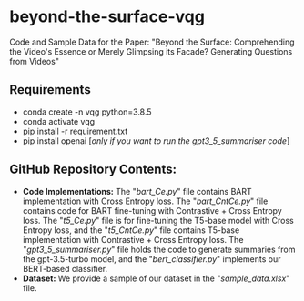 # beyond-the-surface-vqg
Code and Sample Data for the Paper: "Beyond the Surface: Comprehending the Video's Essence or Merely Glimpsing its Facade? Generating Questions from Videos"
## Requirements
- conda create -n vqg python=3.8.5
- conda activate vqg
- pip install -r requirement.txt
- pip install openai [_only if you want to run the gpt3_5_summariser code_]


## GitHub Repository Contents:
- **Code Implementations:** The "_bart_Ce.py_" file contains BART implementation with Cross Entropy loss.  The "_bart_CntCe.py_" file contains code for BART fine-tuning with Contrastive + Cross Entropy loss. The "_t5_Ce.py_" file is for fine-tuning the T5-base model with Cross Entropy loss, and the "_t5_CntCe.py_" file contains T5-base implementation with Contrastive + Cross Entropy loss. The "_gpt3_5_summariser.py_" file holds the code to generate summaries from the gpt-3.5-turbo model, and the "_bert_classifier.py_" implements our BERT-based classifier.
- **Dataset:** We provide a sample of our dataset in the "_sample_data.xlsx_" file.
